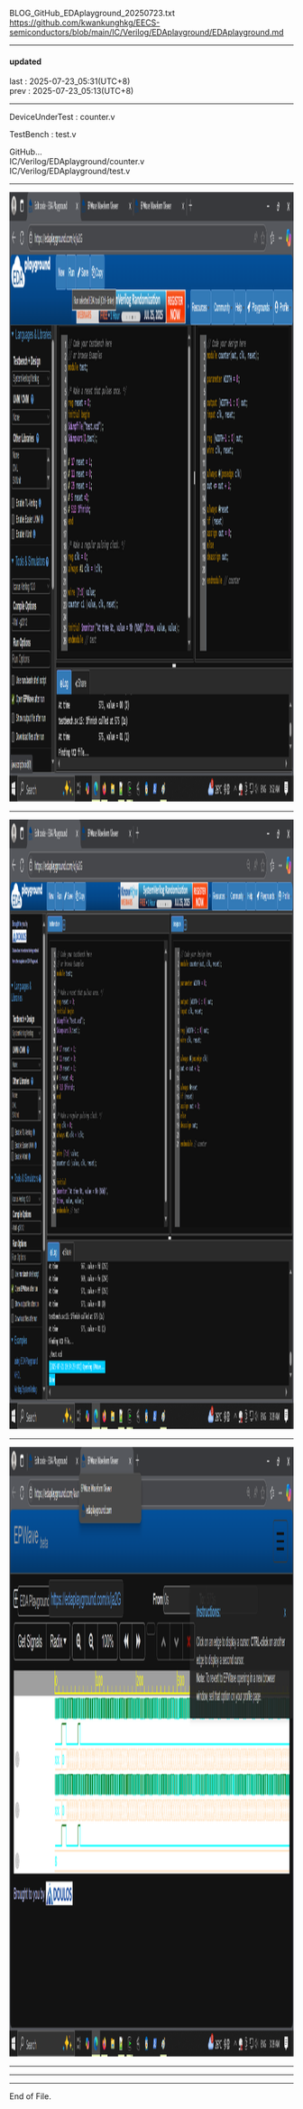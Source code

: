 BLOG_GitHub_EDAplayground_20250723.txt  
  https://github.com/kwankunghkg/EECS-semiconductors/blob/main/IC/Verilog/EDAplayground/EDAplayground.md  
  
  
  
----------------------------------------  
  
#### updated  
last : 2025-07-23_05:31(UTC+8)  
prev : 2025-07-23_05:13(UTC+8)  
  
----------------------------------------  
  
DeviceUnderTest : counter.v  
  
TestBench : test.v  
  
GitHub...  
IC/Verilog/EDAplayground/counter.v  
IC/Verilog/EDAplayground/test.v    
  
  
  
----------------------------------------  
  
  <img src="./picture/tutorial_EDAplayground_counter_20250722_1.png" alt="./picture/tutorial_EDAplayground_counter_20250722_1.png" style="height: 1080px; width:1920px;"/>  
  
  
----------------------------------------  
  
  <img src="./picture/tutorial_EDAplayground_counter_20250722_2.png" alt="./picture/tutorial_EDAplayground_counter_20250722_2.png" style="height: 1080px; width:1920px;"/>  
  
  
----------------------------------------  
  
  <img src="./picture/tutorial_EDAplayground_counter_20250722_3.png" alt="./picture/tutorial_EDAplayground_counter_20250722_3.png" style="height: 1080px; width:1920px;"/>  
  
  
----------------------------------------  
  
  
  
----------------------------------------  
  
  
  
----------------------------------------  
End of File.  
